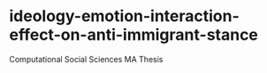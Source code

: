 # ideology-emotion-interaction-effect-on-anti-immigrant-stance
Computational Social Sciences MA Thesis
